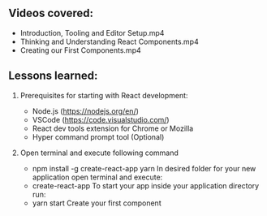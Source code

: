 ## Videos covered:

-   Introduction, Tooling and Editor Setup.mp4
-   Thinking and Understanding React Components.mp4
-   Creating our First Components.mp4

## Lessons learned:

1. Prerequisites for starting with React development:

    - Node.js (https://nodejs.org/en/)
    - VSCode (https://code.visualstudio.com/)
    - React dev tools extension for Chrome or Mozilla
    - Hyper command prompt tool (Optional)

2. Open terminal and execute following command
    - npm install -g create-react-app yarn
      In desired folder for your new application open terminal and execute:
    - create-react-app <appName>
      To start your app inside your application directory run:
    - yarn start
      Create your first component
